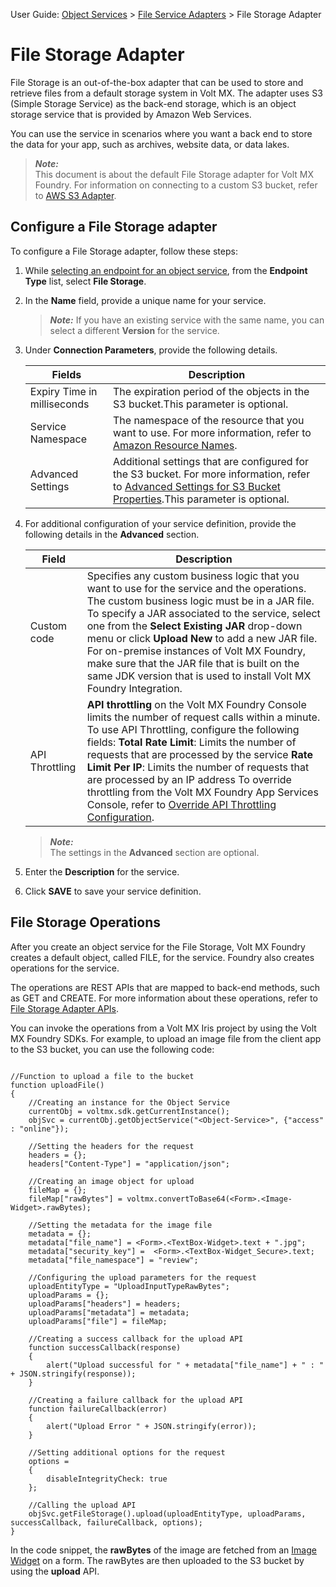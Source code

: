                                 

User Guide: [Object Services](Objectservices.md) > [File Service Adapters](FileServiceAdapters.md) > File Storage Adapter

File Storage Adapter
====================

File Storage is an out-of-the-box adapter that can be used to store and retrieve files from a default storage system in Volt MX. The adapter uses S3 (Simple Storage Service) as the back-end storage, which is an object storage service that is provided by Amazon Web Services.

You can use the service in scenarios where you want a back end to store the data for your app, such as archives, website data, or data lakes.

> **_Note:_**  
This document is about the default File Storage adapter for Volt MX Foundry. For information on connecting to a custom S3 bucket, refer to [AWS S3 Adapter](AWS_S3_Adapter.md).

Configure a File Storage adapter
--------------------------------

To configure a File Storage adapter, follow these steps:

1.  While [selecting an endpoint for an object service](ObjectsServices/Objectservices_Stage1.md), from the **Endpoint Type** list, select **File Storage**.
2.  In the **Name** field, provide a unique name for your service.  
    
    > **_Note:_** If you have an existing service with the same name, you can select a different **Version** for the service.
    
3.  Under **Connection Parameters**, provide the following details.
    
    | Fields | Description |
    | --- | --- |
    | Expiry Time in milliseconds | The expiration period of the objects in the S3 bucket.This parameter is optional. |
    | Service Namespace | The namespace of the resource that you want to use. For more information, refer to [Amazon Resource Names](https://docs.aws.amazon.com/general/latest/gr/aws-arns-and-namespaces.html). |
    | Advanced Settings | Additional settings that are configured for the S3 bucket. For more information, refer to [Advanced Settings for S3 Bucket Properties](https://docs.aws.amazon.com/AmazonS3/latest/user-guide/setup-advanced-bucket-properties.html).This parameter is optional. |
    
4. For additional configuration of your service definition, provide the following details in the **Advanced** section.
    
      
    | Field | Description |
	| --- | --- |
	| Custom code | Specifies any custom business logic that you want to use for the service and the operations. The custom business logic must be in a JAR file. To specify a JAR associated to the service, select one from the **Select Existing JAR** drop-down menu or click **Upload New** to add a new JAR file. For on-premise instances of Volt MX Foundry, make sure that the JAR file that is built on the same JDK version that is used to install Volt MX Foundry Integration. |
    | API Throttling | **API throttling** on the Volt MX Foundry Console limits the number of request calls within a minute. To use API Throttling, configure the following fields: **Total Rate Limit**: Limits the number of requests that are processed by the service **Rate Limit Per IP**: Limits the number of requests that are processed by an IP address To override throttling from the Volt MX Foundry App Services Console, refer to [Override API Throttling Configuration](API_Throttling_Override.md#override-api-throttling-configuration). |
    
    > **_Note:_**  
    The settings in the **Advanced** section are optional.
    
5.  Enter the **Description** for the service.
6.  Click **SAVE** to save your service definition.

File Storage Operations
-----------------------

After you create an object service for the File Storage, Volt MX Foundry creates a default object, called FILE, for the service. Foundry also creates operations for the service.

The operations are REST APIs that are mapped to back-end methods, such as GET and CREATE. For more information about these operations, refer to [File Storage Adapter APIs](File_Service_Adapter_APIs.md).

You can invoke the operations from a Volt MX Iris project by using the Volt MX Foundry SDKs. For example, to upload an image file from the client app to the S3 bucket, you can use the following code:

```

//Function to upload a file to the bucket
function uploadFile()
{
	//Creating an instance for the Object Service
	currentObj = voltmx.sdk.getCurrentInstance();
	objSvc = currentObj.getObjectService("<Object-Service>", {"access" : "online"});
	
	//Setting the headers for the request
	headers = {};
	headers["Content-Type"] = "application/json";
	
	//Creating an image object for upload
	fileMap = {};
	fileMap["rawBytes"] = voltmx.convertToBase64(<Form>.<Image-Widget>.rawBytes); 
	
	//Setting the metadata for the image file
	metadata = {};
	metadata["file_name"] = <Form>.<TextBox-Widget>.text + ".jpg";
	metadata["security_key"] =  <Form>.<TextBox-Widget_Secure>.text;
	metadata["file_namespace"] = "review";
	
	//Configuring the upload parameters for the request
	uploadEntityType = "UploadInputTypeRawBytes";
	uploadParams = {};
	uploadParams["headers"] = headers;
	uploadParams["metadata"] = metadata;
	uploadParams["file"] = fileMap;
	
	//Creating a success callback for the upload API
	function successCallback(response)
	{
		alert("Upload successful for " + metadata["file_name"] + " : " + JSON.stringify(response));
	}
	
	//Creating a failure callback for the upload API
	function failureCallback(error)
	{
		alert("Upload Error " + JSON.stringify(error));
	}
	
	//Setting additional options for the request
	options =
	{
		disableIntegrityCheck: true
	};
	
	//Calling the upload API
	objSvc.getFileStorage().upload(uploadEntityType, uploadParams, successCallback, failureCallback, options);
}
```

In the code snippet, the **rawBytes** of the image are fetched from an [Image Widget](../../../Iris/iris_widget_prog_guide/Content/Image.md) on a form. The rawBytes are then uploaded to the S3 bucket by using the **upload** API.
